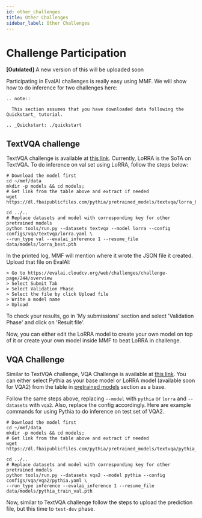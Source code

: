 ```yaml
---
id: other_challenges
title: Other Challenges
sidebar_label: Other Challenges
---
```


# Challenge Participation

**[Outdated]** A new version of this will be uploaded soon

Participating in EvalAI challenges is really easy using MMF. We will show how to do inference for two challenges here:

```eval_rst
.. note::

  This section assumes that you have downloaded data following the Quickstart_ tutorial.

.. _Quickstart: ./quickstart
```

## TextVQA challenge

TextVQA challenge is available at [this link](https://evalai.cloudcv.org/web/challenges/challenge-page/244/overview). Currently, LoRRA is the SoTA on TextVQA. To do inference on val set using LoRRA, follow the steps below:

```
# Download the model first
cd ~/mmf/data
mkdir -p models && cd models;
# Get link from the table above and extract if needed
wget https://dl.fbaipublicfiles.com/pythia/pretrained_models/textvqa/lorra_best.pth

cd ../..
# Replace datasets and model with corresponding key for other pretrained models
python tools/run.py --datasets textvqa --model lorra --config configs/vqa/textvqa/lorra.yaml \
--run_type val --evalai_inference 1 --resume_file data/models/lorra_best.pth
```

In the printed log, MMF will mention where it wrote the JSON file it created. Upload that file on EvalAI:

```
> Go to https://evalai.cloudcv.org/web/challenges/challenge-page/244/overview
> Select Submit Tab
> Select Validation Phase
> Select the file by click Upload file
> Write a model name
> Upload
```

To check your results, go in 'My submissions' section and select 'Validation Phase' and click on 'Result file'.

Now, you can either edit the LoRRA model to create your own model on top of it or create your own model inside MMF to beat LoRRA in challenge.

## VQA Challenge

Similar to TextVQA challenge, VQA Challenge is available at [this link](https://evalai.cloudcv.org/web/challenges/challenge-page/163/overview). You can either select Pythia as your base model or LoRRA model (available soon for VQA2) from the table in [pretrained models](pretrained_models) section as a base.

Follow the same steps above, replacing `--model` with `pythia` or `lorra` and `--datasets` with `vqa2`. Also, replace the config accordingly. Here are example commands for using Pythia to do inference on test set of VQA2.

```
# Download the model first
cd ~/mmf/data
mkdir -p models && cd models;
# Get link from the table above and extract if needed
wget https://dl.fbaipublicfiles.com/pythia/pretrained_models/textvqa/pythia_train_val.pth

cd ../..
# Replace datasets and model with corresponding key for other pretrained models
python tools/run.py --datasets vqa2 --model pythia --config configs/vqa/vqa2/pythia.yaml \
--run_type inference --evalai_inference 1 --resume_file data/models/pythia_train_val.pth
```

Now, similar to TextVQA challenge follow the steps to upload the prediction file, but this time to `test-dev` phase.
